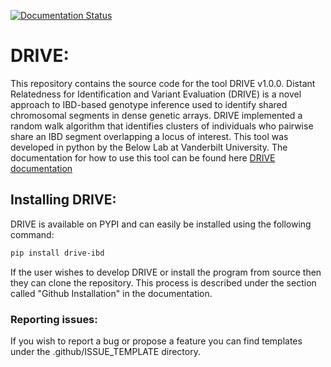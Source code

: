[![Documentation Status](https://readthedocs.org/projects/drive-ibd/badge/?version=latest)](https://drive-ibd.readthedocs.io/en/latest/?badge=latest)

# DRIVE:

This repository contains the source code for the tool DRIVE v1.0.0. Distant Relatedness for Identification and Variant Evaluation (DRIVE) is a novel approach to IBD-based genotype inference used to identify shared chromosomal segments in dense genetic arrays. DRIVE implemented a random walk algorithm that identifies clusters of individuals who pairwise share an IBD segment overlapping a locus of interest. This tool was developed in python by the Below Lab at Vanderbilt University. The documentation for how to use this tool can be found here [DRIVE documentation](https://drive-ibd.readthedocs.io/en/latest/)

## Installing DRIVE:
DRIVE is available on PYPI and can easily be installed using the following command:

```bash
pip install drive-ibd
```

If the user wishes to develop DRIVE or install the program from source then they can clone the repository. This process is described under the section called "Github Installation" in the documentation.

### Reporting issues:
If you wish to report a bug or propose a feature you can find templates under the .github/ISSUE_TEMPLATE directory.